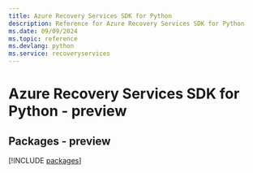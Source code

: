 ```yaml
---
title: Azure Recovery Services SDK for Python
description: Reference for Azure Recovery Services SDK for Python
ms.date: 09/09/2024
ms.topic: reference
ms.devlang: python
ms.service: recoveryservices
---
```

# Azure Recovery Services SDK for Python - preview
## Packages - preview
[!INCLUDE [packages](recovery-services-index.md)]